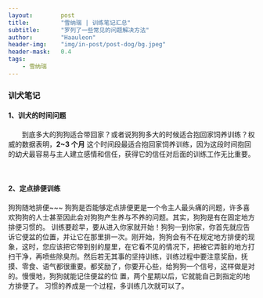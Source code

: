 ```yaml
---
layout:        post
title:         "雪纳瑞 | 训练笔记汇总"
subtitle:      "罗列了一些常见的问题解决方法"
author:        "Haauleon"
header-img:    "img/in-post/post-dog/bg.jpeg"
header-mask:   0.4
tags:
    - 雪纳瑞
---
```


### 训犬笔记
#### 1、训犬的时间问题
&emsp;&emsp;到底多大的狗狗适合带回家？或者说狗狗多大的时候适合抱回家饲养训练？权威的数据表明，**2~3 个月** 这个时间段最适合抱回家饲养训练，因为这段时间抱回的幼犬最容易与主人建立感情和信任，获得它的信任对后面的训练工作无比重要。   

<br>

#### 2、定点排便训练
狗狗随地排便~~~
狗狗是否能够定点排便更是一个令主人最头痛的问题，许多喜欢狗狗的人士甚至因此会对狗狗产生养与不养的问题。其实，狗狗是有在固定地方排便习惯的。
训练要趁早，要从进入你家就开始！狗狗一到你家，你首先就应告诉它便盆的位置，并让它在那里排一次。刚开始，狗狗会有不在规定地方排便的现象，这时，您应该把它带到别的屋里，在它看不见的情况下，把被它弄脏的地方打扫干净，再喷些除臭剂。然后若无其事的坚持训练，训练过程中要注意奖励，抚摸、零食、语气都很重要。都奖励了，你要开心些，给狗狗一个信号，这样做是对的。慢慢地，狗狗就能记住便盆的位
置，两个星期以后，它就能自己到指定的地方排便了。
习惯的养成是一个过程，多训练几次就可以了。